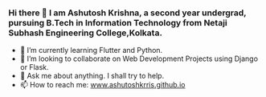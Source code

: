 ### Hi there 👋 I am Ashutosh Krishna, a second year undergrad, pursuing B.Tech in Information Technology from Netaji Subhash Engineering College,Kolkata.

<!--
**ashutoshkrris/ashutoshkrris** is a ✨ _special_ ✨ repository because its `README.md` (this file) appears on your GitHub profile. -->

- 🌱 I’m currently learning Flutter and Python.
- 👯 I’m looking to collaborate on Web Development Projects using Django or Flask.
- 💬 Ask me about anything. I shall try to help.
- 📫 How to reach me: www.ashutoshkrris.github.io


